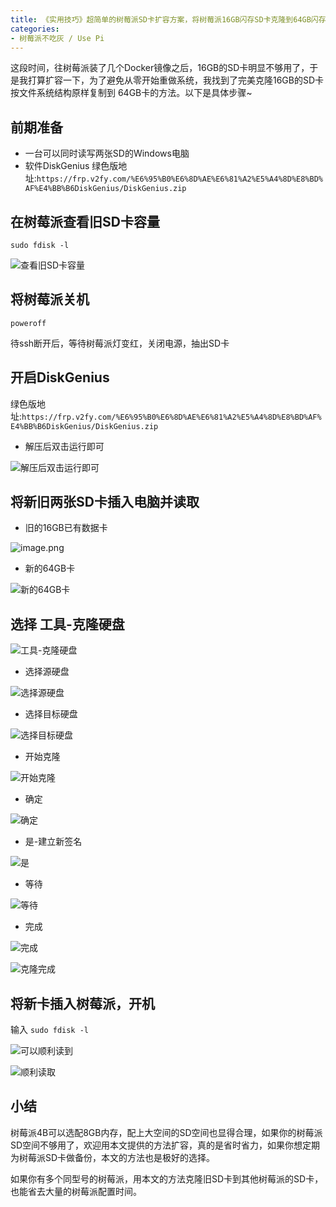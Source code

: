 ```yaml
---
title: 《实用技巧》超简单的树莓派SD卡扩容方案，将树莓派16GB闪存SD卡克隆到64GB闪存SD卡
categories:
- 树莓派不吃灰 / Use Pi
---
```




这段时间，往树莓派装了几个Docker镜像之后，16GB的SD卡明显不够用了，于是我打算扩容一下，为了避免从零开始重做系统，我找到了完美克隆16GB的SD卡 按文件系统结构原样复制到 64GB卡的方法。以下是具体步骤~

## 前期准备


- 一台可以同时读写两张SD的Windows电脑
-  软件DiskGenius  绿色版地址:`https://frp.v2fy.com/%E6%95%B0%E6%8D%AE%E6%81%A2%E5%A4%8D%E8%BD%AF%E4%BB%B6DiskGenius/DiskGenius.zip`

## 在树莓派查看旧SD卡容量

`sudo fdisk -l`


![查看旧SD卡容量](https://cdn.fangyuanxiaozhan.com/assets/16337933368972ZwrQmP2.png)

## 将树莓派关机

```
poweroff
```

待ssh断开后，等待树莓派灯变红，关闭电源，抽出SD卡

## 开启DiskGenius

绿色版地址:`https://frp.v2fy.com/%E6%95%B0%E6%8D%AE%E6%81%A2%E5%A4%8D%E8%BD%AF%E4%BB%B6DiskGenius/DiskGenius.zip`


- 解压后双击运行即可

![解压后双击运行即可](https://cdn.fangyuanxiaozhan.com/assets/1633793336910cCaFD341.png)


## 将新旧两张SD卡插入电脑并读取


- 旧的16GB已有数据卡

![image.png](https://cdn.fangyuanxiaozhan.com/assets/1633793336904hrZXBFx3.png)

- 新的64GB卡


![新的64GB卡](https://cdn.fangyuanxiaozhan.com/assets/1633793336907XF8KBkmw.png)

## 选择 工具-克隆硬盘


![工具-克隆硬盘](https://cdn.fangyuanxiaozhan.com/assets/1633793336901WQ52JMXE.png)

- 选择源硬盘

![选择源硬盘](https://cdn.fangyuanxiaozhan.com/assets/1633793336747T0CjGAie.png)

- 选择目标硬盘


![选择目标硬盘](https://cdn.fangyuanxiaozhan.com/assets/1633793336909s07tnebw.png)

- 开始克隆

![开始克隆](https://cdn.fangyuanxiaozhan.com/assets/16337933369050HMKF2t4.png)

- 确定

![确定](https://cdn.fangyuanxiaozhan.com/assets/1633793336896pjbpZN04.png)

- 是-建立新签名

![是](https://cdn.fangyuanxiaozhan.com/assets/1633793336899s6kd4Ah7.png)


- 等待

![等待](https://cdn.fangyuanxiaozhan.com/assets/1633793336894S2i5crEQ.png)


- 完成

![完成](https://cdn.fangyuanxiaozhan.com/assets/1633793336903k6pMTyic.png)

![克隆完成](https://cdn.fangyuanxiaozhan.com/assets/16337933369024EJaeP8h.png)


## 将新卡插入树莓派，开机

输入 `sudo fdisk -l`

![可以顺利读到](https://cdn.fangyuanxiaozhan.com/assets/1633793336898WRMT4H8h.png)

![顺利读取](https://cdn.fangyuanxiaozhan.com/assets/1633793336906dYc1k4NG.png)




## 小结

树莓派4B可以选配8GB内存，配上大空间的SD空间也显得合理，如果你的树莓派SD空间不够用了，欢迎用本文提供的方法扩容，真的是省时省力，如果你想定期为树莓派SD卡做备份，本文的方法也是极好的选择。

如果你有多个同型号的树莓派，用本文的方法克隆旧SD卡到其他树莓派的SD卡，也能省去大量的树莓派配置时间。



